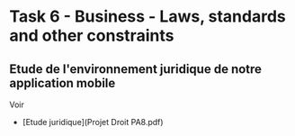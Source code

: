 # Task 6 - Business - Laws, standards and other constraints
## Etude de l'environnement juridique de notre application mobile 

Voir 
- [Etude juridique](Projet Droit PA8.pdf)
